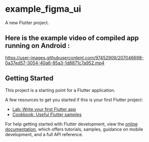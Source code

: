 # example_figma_ui

A new Flutter project.

## Here is the example video of compiled app running on Android :



https://user-images.githubusercontent.com/97452909/207046698-0a37ed57-3054-40a6-85a3-1d8871c7a952.mp4



## Getting Started

This project is a starting point for a Flutter application.

A few resources to get you started if this is your first Flutter project:

- [Lab: Write your first Flutter app](https://docs.flutter.dev/get-started/codelab)
- [Cookbook: Useful Flutter samples](https://docs.flutter.dev/cookbook)

For help getting started with Flutter development, view the
[online documentation](https://docs.flutter.dev/), which offers tutorials,
samples, guidance on mobile development, and a full API reference.

